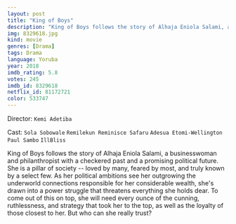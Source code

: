 ```yaml
---
layout: post
title: "King of Boys"
description: "King of Boys follows the story of Alhaja Eniola Salami, a businesswoman and philanthropist with a checkered past and a promising political future. She is a pillar of society -- loved by many, feared by most, and truly known by a select few. As her political ambitions see her outgrowing the underworld connections responsible for her considerable wealth, she's drawn into a power struggle that threatens everything she holds dear. To come out of this on.."
img: 8329618.jpg
kind: movie
genres: [Drama]
tags: Drama 
language: Yoruba
year: 2018
imdb_rating: 5.8
votes: 245
imdb_id: 8329618
netflix_id: 81172721
color: 533747
---
```

Director: `Kemi Adetiba`  

Cast: `Sola Sobowale` `Remilekun Reminisce Safaru` `Adesua Etomi-Wellington` `Paul Sambo` `IllBliss` 

King of Boys follows the story of Alhaja Eniola Salami, a businesswoman and philanthropist with a checkered past and a promising political future. She is a pillar of society -- loved by many, feared by most, and truly known by a select few. As her political ambitions see her outgrowing the underworld connections responsible for her considerable wealth, she's drawn into a power struggle that threatens everything she holds dear. To come out of this on top, she will need every ounce of the cunning, ruthlessness, and strategy that took her to the top, as well as the loyalty of those closest to her. But who can she really trust?